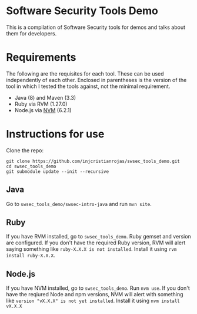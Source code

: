 # Software Security Tools Demo

This is a compilation of Software Security tools for demos and talks about them
for developers.

# Requirements

The following are the requisites for each tool. These can be used independently
of each other. Enclosed in parentheses is the version of the tool in which I
tested the tools against, not the minimal requirement.

* Java (8) and Maven (3.3)
* Ruby via RVM (1.27.0)
* Node.js via [NVM](https://github.com/creationix/nvm) (6.2.1)

# Instructions for use

Clone the repo:

```
git clone https://github.com/injcristianrojas/swsec_tools_demo.git
cd swsec_tools_demo
git submodule update --init --recursive
```

## Java

Go to `swsec_tools_demo/swsec-intro-java` and run `mvn site`.

## Ruby

If you have RVM installed, go to `swsec_tools_demo`. Ruby gemset and version are
configured. If you don't have the required Ruby version, RVM will alert saying
something like `ruby-X.X.X is not installed`. Install it using
`rvm install ruby-X.X.X`.

## Node.js

If you have NVM installed, go to `swsec_tools_demo`. Run `nvm use`. If you don't
have the reqiured Node and npm versions, NVM will alert with something like
`version "vX.X.X" is not yet installed`. Install it using `nvm install vX.X.X`
